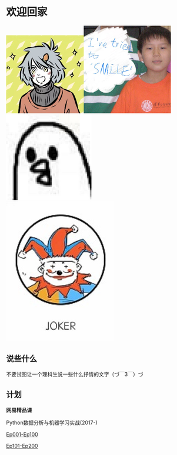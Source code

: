 # **欢迎回家**
![](https://github.com/SwingURM/2019pl/blob/master/UploadImages/1.png)![](https://github.com/SwingURM/2019pl/blob/master/UploadImages/2.png)![](https://github.com/SwingURM/2019pl/blob/master/UploadImages/3.png)![](https://github.com/SwingURM/2019pl/blob/master/UploadImages/4.png)
## 说些什么

不要试图让一个理科生说一些什么抒情的文字（づ￣3￣）づ
## 计划
**网易精品课**

Python数据分析与机器学习实战(2017-)

[Ep001-Ep100](https://www.bilibili.com/video/av31488867/)

[Ep101-Ep200](https://www.bilibili.com/video/av31493765/)
